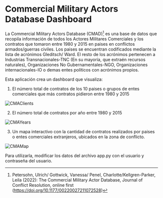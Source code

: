 # Commercial Military Actors Database Dashboard

La Commercial Military Actors Database (CMAD)[^1] es una base de datos que recopila información de todos los Actores Militares Comerciales y los contratos que tomaron entre 1980 y 2015 en paises en conflictos armados/guerras civiles. Los paises se encuentran codificados mediante la lista de acrónimos Gleditsch/ Ward. El resto de los acrónimos pertenecen a Industrias Transnacionales-TNC (En su mayoría, que extraén recursos naturales), Organizaciones No Gubernamentales-NGO, Organizaciones internacionales-IO o demas entes políticos con acrónimos propios.

Esta aplicación crea un dashboard que visualiza:

1. El número total de contratos de los 10 paises o grupos de entes comerciales que más contratos pidieron entre 1980 y 2015

![CMAClients](https://user-images.githubusercontent.com/88350138/175751796-d0b8c27f-a774-46c3-be1f-e96806661605.png)

2. El número total de contratos por año entre 1980 y 2015

![CMAYears](https://user-images.githubusercontent.com/88350138/175751908-6cb62c6f-bdec-4696-9764-f0b055475776.png)

3. Un mapa interactivo con la cantidad de contratos realizados por paises o entes comerciales extranjeros, ubicados en la zona de conflicto.

![CMAMap](https://user-images.githubusercontent.com/88350138/175751954-a645e0b9-b147-49d8-aea3-b1accf4363e3.png)

Para utilizarla, modificar los datos del archivo app.py con el usuario y contraseña del usuario.

[^1]: Petersohn, Ulrich/ Gottwick, Vanessa/ Penel, Charlotte/Kellgren-Parker, Leila (2022): The Commercial Military Actor Database, Journal of Conflict Resolution, online first (https://doi.org/10.1177/00220027211072528)
